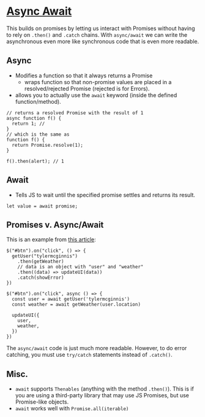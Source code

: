 # [Async Await](https://javascript.info/async-await)
This builds on promises by letting us interact with Promises without having to rely on `.then()` and `.catch` chains. With `async/await` we can write the asynchronous even more like synchronous code that is even more readable.

## Async
* Modifies a function so that it always returns a Promise
  * wraps function so that non-promise values are placed in a resolved/rejected Promise (rejected is for Errors).
* allows you to actually use the `await` keyword (inside the defined function/method).

```
// returns a resolved Promise with the result of 1
async function f() {
  return 1; //
}
// which is the same as
function f() {
  return Promise.resolve(1);
}

f().then(alert); // 1
```

## Await
* Tells JS to wait until the specified promise settles and returns its result.
```
let value = await promise;
```

## Promises v. Async/Await
This is an example from [this article](https://tylermcginnis.com/async-javascript-from-callbacks-to-promises-to-async-await/):
```
$("#btn").on("click", () => {
  getUser("tylermcginnis")
    .then(getWeather)
    // data is an object with "user" and "weather"
    .then((data) => updateUI(data))
    .catch(showError)
})

$("#btn").on("click", async () => {
  const user = await getUser('tylermcginnis')
  const weather = await getWeather(user.location)

  updateUI({
    user,
    weather,
  })
})
```
The `async/await` code is just much more readable. However, to do error catching, you must use `try/catch` statements instead of `.catch()`.

## Misc.
* `await` supports `Thenables` (anything with the method `.then()`). This is if you are using a third-party library that may use JS Promises, but use Promise-like objects.
* `await` works well with `Promise.all(iterable)`
